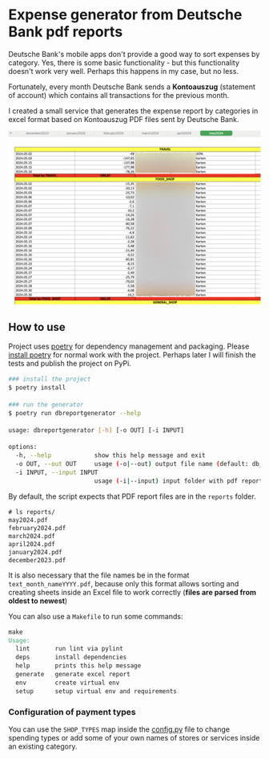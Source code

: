 # Expense generator from Deutsche Bank pdf reports

Deutsche Bank's mobile apps don't provide a good way to sort
expenses by category. Yes, there is some basic functionality - but
this functionality doesn't work very well. Perhaps this happens
in my case, but no less.

Fortunately, every month Deutsche Bank sends a **Kontoauszug**
(statement of account) which contains all transactions for
the previous month.

I created a small service that generates the expense report by
categories in excel format based on Kontoauszug PDF files sent
by Deutsche Bank.

![report](./docs/img/report.png)

## How to use

Project uses [poetry](https://python-poetry.org/) for
dependency management and packaging. Please
[install poetry](https://python-poetry.org/docs/#installation) for normal work
with the project. Perhaps later I will finish the tests and publish the
project on PyPi.

```bash
### install the project
$ poetry install

### run the generator
$ poetry run dbreportgenerator --help

usage: dbreportgenerator [-h] [-o OUT] [-i INPUT]

options:
  -h, --help            show this help message and exit
  -o OUT, --out OUT     usage (-o|--out) output file name (default: db_report.xlsx)
  -i INPUT, --input INPUT
                        usage (-i|--input) input folder with pdf reports (default: ./reports)
```

By default, the script expects that PDF report files are in the `reports` folder.

```shell
# ls reports/
may2024.pdf
february2024.pdf
march2024.pdf
april2024.pdf
january2024.pdf
december2023.pdf
```

It is also necessary that the file names be in the format
`text_month_nameYYYY.pdf`, because only this format allows sorting and creating
sheets inside an Excel file to work correctly (**files are parsed from**
**oldest to newest**)

You can also use a `Makefile` to run some commands:

```makefile
make
Usage:
  lint       run lint via pylint
  deps       install dependencies
  help       prints this help message
  generate   generate excel report
  env        create virtual env
  setup      setup virtual env and requirements
```

### Configuration of payment types

You can use the `SHOP_TYPES` map inside the [config.py](./config/config.py) file
to change spending types or add some of your own names of stores or services
inside an existing category.